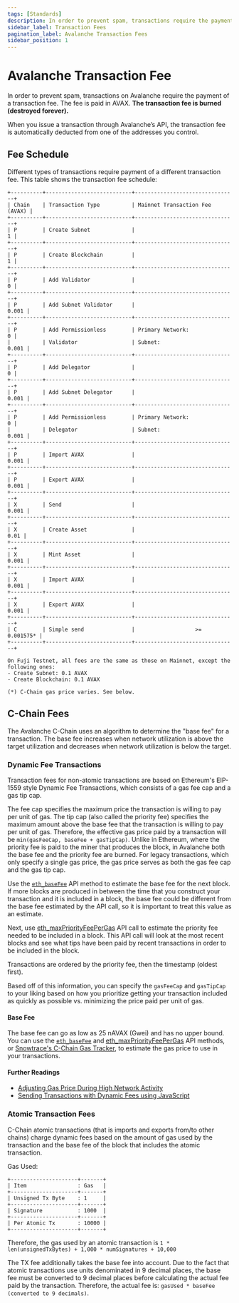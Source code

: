 ```yaml
---
tags: [Standards]
description: In order to prevent spam, transactions require the payment of a transaction fee.
sidebar_label: Transaction Fees
pagination_label: Avalanche Transaction Fees
sidebar_position: 1
---
```


# Avalanche Transaction Fee

In order to prevent spam, transactions on Avalanche require the payment of a
transaction fee. The fee is paid in AVAX. **The transaction fee is burned
(destroyed forever).**

When you issue a transaction through Avalanche’s API, the transaction fee is
automatically deducted from one of the addresses you control.

## Fee Schedule

Different types of transactions require payment of a different transaction fee.
This table shows the transaction fee schedule:

```text
+----------+---------------------------+--------------------------------+
| Chain    | Transaction Type          | Mainnet Transaction Fee (AVAX) |
+----------+---------------------------+--------------------------------+
| P        | Create Subnet             |                              1 |
+----------+---------------------------+--------------------------------+
| P        | Create Blockchain         |                              1 |
+----------+---------------------------+--------------------------------+
| P        | Add Validator             |                              0 |
+----------+---------------------------+--------------------------------+
| P        | Add Subnet Validator      |                          0.001 |
+----------+---------------------------+--------------------------------+
| P        | Add Permissionless        | Primary Network:             0 |
|          | Validator                 | Subnet:                  0.001 |
+----------+---------------------------+--------------------------------+
| P        | Add Delegator             |                              0 |
+----------+---------------------------+--------------------------------+
| P        | Add Subnet Delegator      |                          0.001 |
+----------+---------------------------+--------------------------------+
| P        | Add Permissionless        | Primary Network:             0 |
|          | Delegator                 | Subnet:                  0.001 |
+----------+---------------------------+--------------------------------+
| P        | Import AVAX               |                          0.001 |
+----------+---------------------------+--------------------------------+
| P        | Export AVAX               |                          0.001 |
+----------+---------------------------+--------------------------------+
| X        | Send                      |                          0.001 |
+----------+---------------------------+--------------------------------+
| X        | Create Asset              |                           0.01 |
+----------+---------------------------+--------------------------------+
| X        | Mint Asset                |                          0.001 |
+----------+---------------------------+--------------------------------+
| X        | Import AVAX               |                          0.001 |
+----------+---------------------------+--------------------------------+
| X        | Export AVAX               |                          0.001 |
+----------+---------------------------+--------------------------------+
| C        | Simple send               |                   >= 0.001575* |
+----------+---------------------------+--------------------------------+

On Fuji Testnet, all fees are the same as those on Mainnet, except the following ones:
- Create Subnet: 0.1 AVAX
- Create Blockchain: 0.1 AVAX

(*) C-Chain gas price varies. See below.
```

## C-Chain Fees

The Avalanche C-Chain uses an algorithm to determine the "base fee" for a
transaction. The base fee increases when network utilization is above the target
utilization and decreases when network utilization is below the target.

### Dynamic Fee Transactions

Transaction fees for non-atomic transactions are based on Ethereum's EIP-1559
style Dynamic Fee Transactions, which consists of a gas fee cap and a gas tip
cap.

The fee cap specifies the maximum price the transaction is willing to pay per
unit of gas. The tip cap (also called the priority fee) specifies the maximum
amount above the base fee that the transaction is willing to pay per unit of
gas. Therefore, the effective gas price paid by a transaction will be
`min(gasFeeCap, baseFee + gasTipCap)`. Unlike in Ethereum, where the priority
fee is paid to the miner that produces the block, in Avalanche both the base fee
and the priority fee are burned. For legacy transactions, which only specify a
single gas price, the gas price serves as both the gas fee cap and the gas tip
cap.

Use the [`eth_baseFee`](/reference/avalanchego/c-chain/api.md#eth_basefee) API
method to estimate the base fee for the next block. If more blocks are produced
in between the time that you construct your transaction and it is included in a
block, the base fee could be different from the base fee estimated by the API
call, so it is important to treat this value as an estimate.

Next, use
[eth_maxPriorityFeePerGas](/reference/avalanchego/c-chain/api.md#eth_maxpriorityfeepergas)
API call to estimate the priority fee needed to be included in a block. This API
call will look at the most recent blocks and see what tips have been paid by
recent transactions in order to be included in the block.

Transactions are ordered by the priority fee, then the timestamp (oldest first).

Based off of this information, you can specify the `gasFeeCap` and `gasTipCap`
to your liking based on how you prioritize getting your transaction included as
quickly as possible vs. minimizing the price paid per unit of gas.

#### Base Fee

The base fee can go as low as 25 nAVAX (Gwei) and has no upper bound. You can
use the [`eth_baseFee`](/reference/avalanchego/c-chain/api.md#eth_basefee) and
[eth_maxPriorityFeePerGas](/reference/avalanchego/c-chain/api.md#eth_maxpriorityfeepergas)
API methods, or [Snowtrace's C-Chain Gas
Tracker](https://snowtrace.io/gastracker), to estimate the gas price to use in
your transactions.

#### Further Readings

- [Adjusting Gas Price During High Network Activity](/build/dapp/advanced/adjusting-gas-price-during-high-network-activity.md)
- [Sending Transactions with Dynamic Fees using JavaScript](/build/dapp/advanced/sending-transactions-with-dynamic-fees-using-javascript.md)

### Atomic Transaction Fees

C-Chain atomic transactions (that is imports and exports from/to other chains)
charge dynamic fees based on the amount of gas used by the transaction and the
base fee of the block that includes the atomic transaction.

Gas Used:

```text
+---------------------+-------+
| Item                : Gas   |
+---------------------+-------+
| Unsigned Tx Byte    : 1     |
+---------------------+-------+
| Signature           : 1000  |
+---------------------+-------+
| Per Atomic Tx       : 10000 |
+---------------------+-------+
```

Therefore, the gas used by an atomic transaction is `1 * len(unsignedTxBytes) +
1,000 * numSignatures + 10,000`

The TX fee additionally takes the base fee into account. Due to the fact that
atomic transactions use units denominated in 9 decimal places, the base fee must
be converted to 9 decimal places before calculating the actual fee paid by the
transaction. Therefore, the actual fee is: `gasUsed * baseFee (converted to 9
decimals)`.
